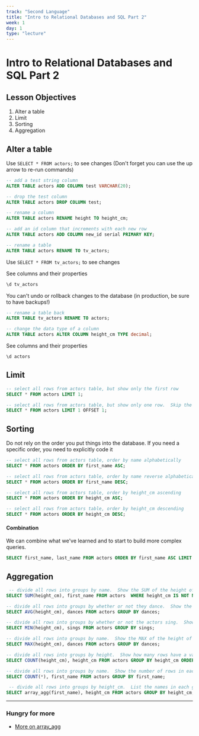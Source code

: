```yaml
---
track: "Second Language"
title: "Intro to Relational Databases and SQL Part 2"
week: 1
day: 1
type: "lecture"
---
```


# Intro to Relational Databases and SQL Part 2





## Lesson Objectives

1. Alter a table
1. Limit
1. Sorting
1. Aggregation


## Alter a table

Use `SELECT * FROM actors;` to see changes (Don't forget you can use the up arrow to re-run commands)

```sql
-- add a test string column
ALTER TABLE actors ADD COLUMN test VARCHAR(20);

-- drop the test column
ALTER TABLE actors DROP COLUMN test;

-- rename a column
ALTER TABLE actors RENAME height TO height_cm;

-- add an id column that increments with each new row
ALTER TABLE actors ADD COLUMN new_id serial PRIMARY KEY;

-- rename a table
ALTER TABLE actors RENAME TO tv_actors;
```

Use `SELECT * FROM tv_actors;` to see changes

See columns and their properties

```sql
\d tv_actors
```

You can't undo or rollback changes to the database (in production, be sure to have backups!)

```sql
-- rename a table back
ALTER TABLE tv_actors RENAME TO actors;
```

```sql
-- change the data type of a column
ALTER TABLE actors ALTER COLUMN height_cm TYPE decimal;
```

See columns and their properties

```sql
\d actors
```
## Limit

```sql
-- select all rows from actors table, but show only the first row
SELECT * FROM actors LIMIT 1;

-- select all rows from actors table, but show only one row.  Skip the first row
SELECT * FROM actors LIMIT 1 OFFSET 1;
```

## Sorting

Do not rely on the order you put things into the database. If you need a specific order, you need to explicitly code it

```sql
-- select all rows from actors table, order by name alphabetically
SELECT * FROM actors ORDER BY first_name ASC;

-- select all rows from actors table, order by name reverse alphabetically
SELECT * FROM actors ORDER BY first_name DESC;

-- select all rows from actors table, order by height_cm ascending
SELECT * FROM actors ORDER BY height_cm ASC;

-- select all rows from actors table, order by height_cm descending
SELECT * FROM actors ORDER BY height_cm DESC;
```

#### Combination

We can combine what we've learned and to start to build more complex queries.

```sql
SELECT first_name, last_name FROM actors ORDER BY first_name ASC LIMIT 5 OFFSET 2;
```

## Aggregation


```sql
 -- divide all rows into groups by name.  Show the SUM of the height of each group.  Also show the name of each group
SELECT SUM(height_cm), first_name FROM actors  WHERE height_cm IS NOT NULL GROUP BY first_name;

-- divide all rows into groups by whether or not they dance.  Show the AVG of the height of each group.  Also show the dance property of each group
SELECT AVG(height_cm), dances FROM actors GROUP BY dances;

-- divide all rows into groups by whether or not the actors sing.  Show the MIN of the height of each group.  Also show the dance property of each group
SELECT MIN(height_cm), sings FROM actors GROUP BY sings;

-- divide all rows into groups by name.  Show the MAX of the height of each group.  Also show the name of each group
SELECT MAX(height_cm), dances FROM actors GROUP BY dances;

-- divide all rows into groups by height.  Show how many rows have a value in the height_cm column.  Also show the name of each group
SELECT COUNT(height_cm), height_cm FROM actors GROUP BY height_cm ORDER BY height_cm ASC;

-- divide all rows into groups by name.  Show the number of rows in each group.  Also show the name of each group
SELECT COUNT(*), first_name FROM actors GROUP BY first_name;

 -- divide all rows into groups by height_cm.  List the names in each group and show the height_cm of each group. Note this is a function made available from POSTGRES.
SELECT array_agg(first_name), height_cm FROM actors GROUP BY height_cm;
```

<hr> 

### Hungry for more 
- [More on array_agg](https://www.postgresql.org/docs/9.5/functions-aggregate.html)



